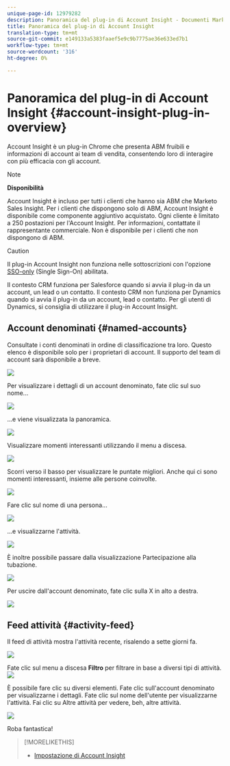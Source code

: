 ```yaml
---
unique-page-id: 12979282
description: Panoramica del plug-in di Account Insight - Documenti Marketo - Documentazione del prodotto
title: Panoramica del plug-in di Account Insight
translation-type: tm+mt
source-git-commit: e149133a5383faaef5e9c9b7775ae36e633ed7b1
workflow-type: tm+mt
source-wordcount: '316'
ht-degree: 0%

---
```



# Panoramica del plug-in di Account Insight {#account-insight-plug-in-overview}

Account Insight è un plug-in Chrome che presenta ABM fruibili e informazioni di account ai team di vendita, consentendo loro di interagire con più efficacia con gli account.

>[!NOTE]
>
>**Disponibilità**
>
>Account Insight è incluso per tutti i clienti che hanno sia ABM che Marketo Sales Insight. Per i clienti che dispongono solo di ABM, Account Insight è disponibile come componente aggiuntivo acquistato. Ogni cliente è limitato a 250 postazioni per l&#39;Account Insight. Per informazioni, contattate il rappresentante commerciale. Non è disponibile per i clienti che non dispongono di ABM.

>[!CAUTION]
>
>Il plug-in Account Insight non funziona nelle sottoscrizioni con l&#39;opzione [SSO-only](http://docs.marketo.com/display/DOCS/Restrict+User+Login+to+SSO+Only) (Single Sign-On) abilitata.
>
>Il contesto CRM funziona per Salesforce quando si avvia il plug-in da un account, un lead o un contatto. Il contesto CRM non funziona per Dynamics quando si avvia il plug-in da un account, lead o contatto. Per gli utenti di Dynamics, si consiglia di utilizzare il plug-in Account Insight.

## Account denominati {#named-accounts}

Consultate i conti denominati in ordine di classificazione tra loro. Questo elenco è disponibile solo per i proprietari di account. Il supporto del team di account sarà disponibile a breve.

![](assets/na1.png)

Per visualizzare i dettagli di un account denominato, fate clic sul suo nome...

![](assets/na3.png)

...e viene visualizzata la panoramica.

![](assets/na4.png)

Visualizzare momenti interessanti utilizzando il menu a discesa.

![](assets/na5.png)

Scorri verso il basso per visualizzare le puntate migliori. Anche qui ci sono momenti interessanti, insieme alle persone coinvolte.

![](assets/na6.png)

Fare clic sul nome di una persona...

![](assets/na7.png)

...e visualizzarne l&#39;attività.

![](assets/na8.png)

È inoltre possibile passare dalla visualizzazione Partecipazione alla tubazione.

![](assets/na9.png)

Per uscire dall&#39;account denominato, fate clic sulla X in alto a destra.

![](assets/na10.png)

## Feed attività {#activity-feed}

Il feed di attività mostra l&#39;attività recente, risalendo a sette giorni fa.

![](assets/af1.png)

Fate clic sul menu a discesa **Filtro** per filtrare in base a diversi tipi di attività.\
![](assets/af2.png)

È possibile fare clic su diversi elementi. Fate clic sull&#39;account denominato per visualizzarne i dettagli. Fate clic sul nome dell&#39;utente per visualizzarne l&#39;attività. Fai clic su Altre attività per vedere, beh, altre attività.

![](assets/af3.png)

Roba fantastica!

>[!MORELIKETHIS]
>
>* [Impostazione di Account Insight](set-up-account-insight.md)

>



